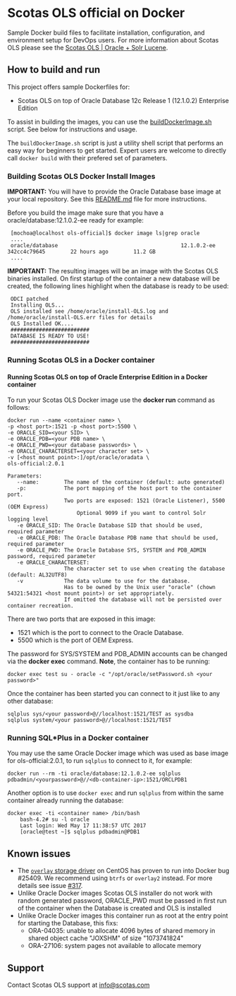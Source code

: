Scotas OLS official on Docker
===============
Sample Docker build files to facilitate installation, configuration, and environment setup for DevOps users. For more information about Scotas OLS please see the 
[Scotas OLS | Oracle + Solr Lucene](http://www.scotas.com/products).

## How to build and run
This project offers sample Dockerfiles for:
 * Scotas OLS on top of Oracle Database 12c Release 1 (12.1.0.2) Enterprise Edition

To assist in building the images, you can use the [buildDockerImage.sh](buildDockerImage.sh) script. See below for instructions and usage.

The `buildDockerImage.sh` script is just a utility shell script that performs an easy way for beginners to get started. Expert users are welcome to
directly call `docker build` with their prefered set of parameters.

### Building Scotas OLS Docker Install Images
**IMPORTANT:** You will have to provide the Oracle Database base image at your local repository.
See this [README.md](https://github.com/oracle/docker-images/blob/master/OracleDatabase/README.md) file for more instructions.

Before you build the image make sure that you have a oracle/database:12.1.0.2-ee ready for example:


     [mochoa@localhost ols-official]$ docker image ls|grep oracle
     ....
     oracle/database                                       12.1.0.2-ee              342cc4c79645        22 hours ago        11.2 GB
     ....

**IMPORTANT:** The resulting images will be an image with the Scotas OLS binaries installed. On first startup of the container a new database will be created,
the following lines highlight when the database is ready to be used:

     ODCI patched
     Installing OLS...
     OLS installed see /home/oracle/install-OLS.log and /home/oracle/install-OLS.err files for details
     OLS Installed OK....
     #########################
     DATABASE IS READY TO USE!
     #########################

### Running Scotas OLS in a Docker container

#### Running Scotas OLS on top of Oracle Enterprise Edition in a Docker container
To run your Scotas OLS Docker image use the **docker run** command as follows:

	docker run --name <container name> \
	-p <host port>:1521 -p <host port>:5500 \
	-e ORACLE_SID=<your SID> \
	-e ORACLE_PDB=<your PDB name> \
	-e ORACLE_PWD=<your database passwords> \
	-e ORACLE_CHARACTERSET=<your character set> \
	-v [<host mount point>:]/opt/oracle/oradata \
	ols-official:2.0.1
	
	Parameters:
	   --name:        The name of the container (default: auto generated)
	   -p:            The port mapping of the host port to the container port. 
	                  Two ports are exposed: 1521 (Oracle Listener), 5500 (OEM Express)
                          Optional 9099 if you want to control Solr logging level
	   -e ORACLE_SID: The Oracle Database SID that should be used, required parameter
	   -e ORACLE_PDB: The Oracle Database PDB name that should be used, required parameter
	   -e ORACLE_PWD: The Oracle Database SYS, SYSTEM and PDB_ADMIN password, required parameter
	   -e ORACLE_CHARACTERSET:
	                  The character set to use when creating the database (default: AL32UTF8)
	   -v             The data volume to use for the database.
	                  Has to be owned by the Unix user "oracle" (chown 54321:54321 <host mount point>) or set appropriately.
	                  If omitted the database will not be persisted over container recreation.

There are two ports that are exposed in this image:
* 1521 which is the port to connect to the Oracle Database.
* 5500 which is the port of OEM Express.

The password for SYS/SYSTEM and PDB_ADMIN accounts can be changed via the **docker exec** command. **Note**, the container has to be running:

	docker exec test su - oracle -c "/opt/oracle/setPassword.sh <your password>"

Once the container has been started you can connect to it just like to any other database:

	sqlplus sys/<your password>@//localhost:1521/TEST as sysdba
	sqlplus system/<your password>@//localhost:1521/TEST

### Running SQL*Plus in a Docker container
You may use the same Oracle Docker image which was used as base image for ols-official:2.0.1, to run `sqlplus` to connect to it, for example:

	docker run --rm -ti oracle/database:12.1.0.2-ee sqlplus pdbadmin/<yourpassword>@//<db-container-ip>:1521/ORCLPDB1

Another option is to use `docker exec` and run `sqlplus` from within the same container already running the database:

	docker exec -ti <container name> /bin/bash
        bash-4.2# su -l oracle
        Last login: Wed May 17 11:38:57 UTC 2017
        [oracle@test ~]$ sqlplus pdbadmin@PDB1

## Known issues
* The [`overlay` storage driver](https://docs.docker.com/engine/userguide/storagedriver/selectadriver/) on CentOS has proven to run into Docker bug #25409. We recommend 
using `btrfs` or `overlay2` instead. For more details see issue [#317](https://github.com/oracle/docker-images/issues/317).
* Unlike Oracle Docker images Scotas OLS installer do not work with random generated password, ORACLE_PWD must be passed in first run of the container
when the Database is created and OLS is installed
* Unlike Oracle Docker images this container run as root at the entry point for starting the Database, this fixs:
  - ORA-04035: unable to allocate 4096 bytes of shared memory in shared object cache "JOXSHM" of size "1073741824"
  - ORA-27106: system pages not available to allocate memory

## Support
Contact Scotas OLS support at [info@scotas.com](mailto:info@scotas.com)

